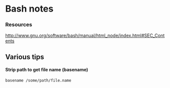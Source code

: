 # Bash notes 

### Resources 

http://www.gnu.org/software/bash/manual/html_node/index.html#SEC_Contents

## Various tips

#### Strip path to get file name (basename)

```
basename /some/path/file.name
```
